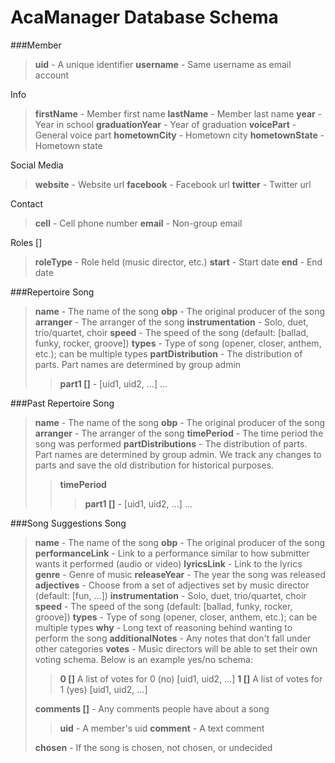 AcaManager Database Schema
=========================

###Member
> **uid** - A unique identifier
> **username** - Same username as email account

Info
> **firstName** - Member first name
> **lastName** - Member last name
> **year** - Year in school
> **graduationYear** - Year of graduation
> **voicePart** - General voice part
> **hometownCity** - Hometown city
> **hometownState** - Hometown state

Social Media
> **website** - Website url
> **facebook** - Facebook url
> **twitter** - Twitter url

Contact
> **cell** - Cell phone number
> **email** - Non-group email

Roles []
> **roleType** - Role held (music director, etc.)
> **start** - Start date
> **end** - End date

###Repertoire
Song
> **name** - The name of the song
> **obp** - The original producer of the song
> **arranger** - The arranger of the song
> **instrumentation** - Solo, duet, trio/quartet, choir
> **speed** - The speed of the song (default: [ballad, funky, rocker, groove])
> **types** - Type of song (opener, closer, anthem, etc.); can be multiple types
> **partDistribution** - The distribution of parts. Part names are determined by group admin
> > **part1 []** - [uid1, uid2, ...]
> > ...

###Past Repertoire
Song
> **name** - The name of the song
> **obp** - The original producer of the song
> **arranger** - The arranger of the song
> **timePeriod** - The time period the song was performed
> **partDistributions** - The distribution of parts. Part names are determined by group admin. We track any changes to parts and save the old distribution for historical purposes.
> > **timePeriod**
> > > **part1 []** - [uid1, uid2, ...]
> > > ...

###Song Suggestions
Song
> **name** - The name of the song
> **obp** - The original producer of the song
> **performanceLink** - Link to a performance similar to how submitter wants it performed (audio or video)
> **lyricsLink** - Link to the lyrics
> **genre** - Genre of music
> **releaseYear** - The year the song was released
> **adjectives** - Choose from a set of adjectives set by music director (default: [fun, ...])
> **instrumentation** - Solo, duet, trio/quartet, choir
> **speed** - The speed of the song (default: [ballad, funky, rocker, groove])
> **types** - Type of song (opener, closer, anthem, etc.); can be multiple types
> **why** - Long text of reasoning behind wanting to perform the song
> **additionalNotes** - Any notes that don't fall under other categories
> **votes** - Music directors will be able to set their own voting schema. Below is an example yes/no schema:
> > **0 []** A list of votes for 0 (no) [uid1, uid2, ...]
> > **1 []** A list of votes for 1 (yes) [uid1, uid2, ...]
> 
> **comments []** - Any comments people have about a song
> > **uid** - A member's uid
> > **comment** - A text comment
> 
> **chosen** - If the song is chosen, not chosen, or undecided
